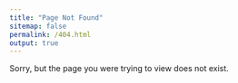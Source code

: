 ```yaml
---
title: "Page Not Found"
sitemap: false
permalink: /404.html
output: true
---
```


Sorry, but the page you were trying to view does not exist.
